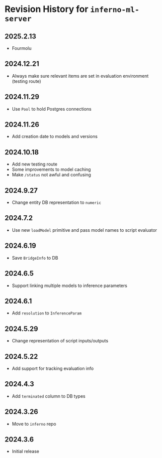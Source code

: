# Revision History for `inferno-ml-server`

## 2025.2.13
* Fourmolu

## 2024.12.21
* Always make sure relevant items are set in evaluation environment (testing route)

## 2024.11.29
* Use `Pool` to hold Postgres connections

## 2024.11.26
* Add creation date to models and versions

## 2024.10.18
* Add new testing route
* Some improvements to model caching
* Make `/status` not awful and confusing

## 2024.9.27
* Change entity DB representation to `numeric`

## 2024.7.2
* Use new `loadModel` primitive and pass model names to script evaluator

## 2024.6.19
* Save `BridgeInfo` to DB

## 2024.6.5
* Support linking multiple models to inference parameters

## 2024.6.1
* Add `resolution` to `InferenceParam`

## 2024.5.29
* Change representation of script inputs/outputs

## 2024.5.22
* Add support for tracking evaluation info

## 2024.4.3
* Add `terminated` column to DB types

## 2024.3.26
* Move to `inferno` repo

## 2024.3.6
* Initial release
